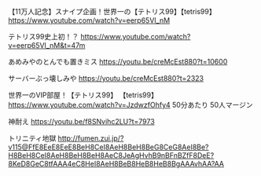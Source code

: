 【11万人記念】スナイプ企画！世界一の【テトリス99】【tetris99】
https://www.youtube.com/watch?v=eerp65VI_nM

テトリス99史上初！？
https://www.youtube.com/watch?v=eerp65VI_nM&t=47m

あめみやのとんでも置きミス
https://youtu.be/creMcEst880?t=10600

サーバーぶっ壊しみや
https://youtu.be/creMcEst880?t=2323


世界一のVIP部屋！【テトリス99】 【tetris99】
https://www.youtube.com/watch?v=JzdwzfOhfy4
50分あたり
50人マージン


神耐え
https://youtu.be/f8SNvihc2LU?t=7973


トリニティ地獄
http://fumen.zui.jp/?v115@FfE8EeE8EeE8BeH8CeI8AeH8BeH8BeG8CeG8AeI8Be?H8BeH8CeI8AeH8BeH8BeH8AeC8JeAgHvhB9nBFnBZfF8DeE?8KeD8GeC8tfAAA4eC8HeI8AeH8BeB8HeB8HeB8BgAAAvhAA?AA

